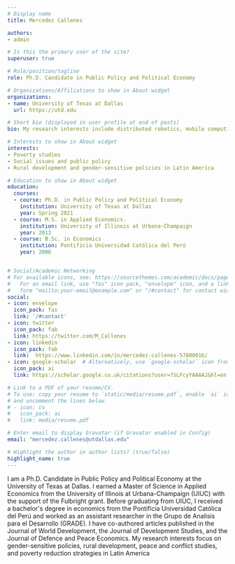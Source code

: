 ```yaml
---
# Display name
title: Mercedez Callenes

authors:
- admin

# Is this the primary user of the site?
superuser: true

# Role/position/tagline
role: Ph.D. Candidate in Public Policy and Political Economy

# Organizations/Affiliations to show in About widget
organizations:
- name: University of Texas at Dallas
  url: https://utd.edu

# Short bio (displayed in user profile at end of posts)
bio: My research interests include distributed robotics, mobile computing and programmable matter.

# Interests to show in About widget
interests:
- Poverty studies
- Social issues and public policy
- Rural development and gender-sensitive policies in Latin America

# Education to show in About widget
education:
  courses:
  - course: Ph.D. in Public Policy and Political Economy
    institution: University of Texas at Dallas
    year: Spring 2021
  - course: M.S. in Applied Economics. 
    institution: University of Illinois at Urbana-Champaign
    year: 2013
  - course: B.Sc. in Economics
    institution: Pontificia Universidad Católica del Perú
    year: 2006


# Social/Academic Networking
# For available icons, see: https://sourcethemes.com/academic/docs/page-builder/#icons
#   For an email link, use "fas" icon pack, "envelope" icon, and a link in the
#   form "mailto:your-email@example.com" or "/#contact" for contact widget.
social:
- icon: envelope
  icon_pack: fas
  link: '/#contact'
- icon: twitter
  icon_pack: fab
  link: https://twitter.com/M_Callenes
- icon: linkedin
  icon_pack: fab
  link:  https://www.linkedin.com/in/mercedez-callenes-57800016/
- icon: google-scholar  # Alternatively, use `google-scholar` icon from `ai` icon pack
  icon_pack: ai
  link: https://scholar.google.co.uk/citations?user=7SLFcyYAAAAJ&hl=en

# Link to a PDF of your resume/CV.
# To use: copy your resume to `static/media/resume.pdf`, enable `ai` icons in `params.toml`, 
# and uncomment the lines below.
# - icon: cv
#   icon_pack: ai
#   link: media/resume.pdf

# Enter email to display Gravatar (if Gravatar enabled in Config)
email: "mercedez.callenes@utdallas.edu"

# Highlight the author in author lists? (true/false)
highlight_name: true
---
```


I am a Ph.D. Candidate in Public Policy
and Political Economy at the University of Texas at Dallas. I earned a
Master of Science in Applied Economics from the University of Illinois
at Urbana-Champaign (UIUC) with the support of the Fulbright grant.
Before graduating from UIUC, I received a bachelor's degree in
economics from the Pontificia Universidad Católica del Perú and worked
as an assistant researcher in the Grupo de Analisis para el Desarrollo
(GRADE).  I have co-authored articles published in the Journal of
World Development, the Journal of Development Studies, and the Journal
of Defence and Peace Economics. My research interests focus on
gender-sensitive policies, rural development, peace and conflict
studies, and poverty reduction strategies in Latin America


